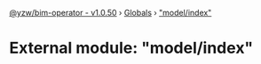 [@yzw/bim-operator - v1.0.50](../README.md) › [Globals](../globals.md) › ["model/index"](_model_index_.md)

# External module: "model/index"


